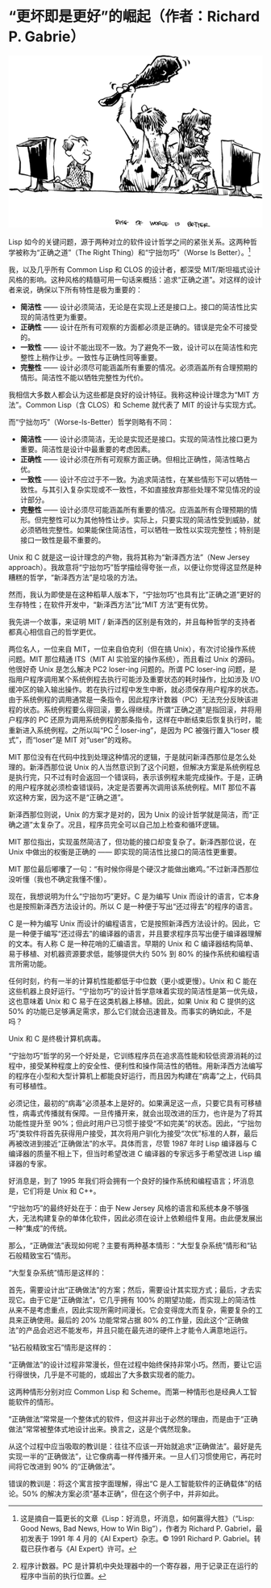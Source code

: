 # “更坏即是更好”的崛起（作者：Richard P. Gabrie）

![](../.gitbook/assets/rise.png)

Lisp 如今的关键问题，源于两种对立的软件设计哲学之间的紧张关系。这两种哲学被称为“正确之道”（The Right Thing）和“宁拙勿巧”（Worse Is Better）。[^1]

我，以及几乎所有 Common Lisp 和 CLOS 的设计者，都深受 MIT/斯坦福式设计风格的影响。这种风格的精髓可用一句话来概括：追求“正确之道”。对这样的设计者来说，确保以下所有特性是极为重要的：

* **简洁性** —— 设计必须简洁，无论是在实现上还是接口上。接口的简洁性比实现的简洁性更为重要。
* **正确性** —— 设计在所有可观察的方面都必须是正确的。错误是完全不可接受的。
* **一致性** —— 设计不能出现不一致。为了避免不一致，设计可以在简洁性和完整性上稍作让步。一致性与正确性同等重要。
* **完整性** —— 设计必须尽可能涵盖所有重要的情况。必须涵盖所有合理预期的情形。简洁性不能以牺牲完整性为代价。

我相信大多数人都会认为这些都是良好的设计特征。我称这种设计理念为“MIT 方法”。Common Lisp（含 CLOS）和 Scheme 就代表了 MIT 的设计与实现方式。

而“宁拙勿巧”（Worse-Is-Better）哲学则略有不同：

* **简洁性** —— 设计必须简洁，无论是实现还是接口。实现的简洁性比接口更为重要。简洁性是设计中最重要的考虑因素。
* **正确性** —— 设计必须在所有可观察方面正确。但相比正确性，简洁性略占优。
* **一致性** —— 设计不应过于不一致。为追求简洁性，在某些情形下可以牺牲一致性。与其引入复杂实现或不一致性，不如直接放弃那些处理不常见情况的设计部分。
* **完整性** —— 设计必须尽可能涵盖所有重要的情况。应涵盖所有合理预期的情形。但完整性可以为其他特性让步。实际上，只要实现的简洁性受到威胁，就必须牺牲完整性。如果能保住简洁性，可以牺牲一致性以实现完整性；特别是接口一致性是最不重要的。

Unix 和 C 就是这一设计理念的产物，我将其称为“新泽西方法”（New Jersey approach）。我故意将“宁拙勿巧”哲学描绘得夸张一点，以便让你觉得这显然是种糟糕的哲学，“新泽西方法”是垃圾的方法。

然而，我认为即使是在这种稻草人版本下，“宁拙勿巧”也具有比“正确之道”更好的生存特性；在软件开发中，“新泽西方法”比“MIT 方法”更有优势。

我先讲一个故事，来证明 MIT / 新泽西的区别是有效的，并且每种哲学的支持者都真心相信自己的哲学更优。

两位名人，一位来自 MIT，一位来自伯克利（但在搞 Unix），有次讨论操作系统问题。MIT 那位精通 ITS（MIT AI 实验室的操作系统），而且看过 Unix 的源码。他很好奇 Unix 是怎么解决 PC2 loser-ing 问题的。所谓 PC loser-ing 问题，是指用户程序调用某个系统例程去执行可能涉及重要状态的耗时操作，比如涉及 I/O 缓冲区的输入输出操作。若在执行过程中发生中断，就必须保存用户程序的状态。由于系统例程的调用通常是一条指令，因此程序计数器（PC）无法充分反映该进程的状态。系统例程要么得回滚，要么得继续。所谓“正确之道”是指回滚，并将用户程序的 PC 还原为调用系统例程的那条指令，这样在中断结束后恢复执行时，能重新进入系统例程。之所以叫“PC [^2] loser-ing”，是因为 PC 被强行置入“loser 模式”，而“loser”是 MIT 对“user”的戏称。

MIT 那位没有在代码中找到处理这种情况的逻辑，于是就问新泽西那位是怎么处理的。新泽西那位说 Unix 的人当然意识到了这个问题，但解决方案是系统例程总是执行完，只不过有时会返回一个错误码，表示该例程未能完成操作。于是，正确的用户程序就必须检查错误码，决定是否要再次调用该系统例程。MIT 那位不喜欢这种方案，因为这不是“正确之道”。

新泽西那位则说，Unix 的方案才是对的，因为 Unix 的设计哲学就是简洁，而“正确之道”太复杂了。况且，程序员完全可以自己加上检查和循环逻辑。

MIT 那位指出，实现虽然简洁了，但功能的接口却变复杂了。新泽西那位说，在 Unix 中做出的权衡是正确的 —— 即实现的简洁性比接口的简洁性更重要。

MIT 那位最后嘟囔了一句：“有时候你得是个硬汉才能做出嫩鸡。”不过新泽西那位没听懂（我也不确定我懂不懂）。

现在，我想说明为什么“宁拙勿巧”更好。C 是为编写 Unix 而设计的语言，它本身也是按照新泽西方法设计的。所以 C 是一种便于写出“还过得去”的程序的语言。

C 是一种为编写 Unix 而设计的编程语言，它是按照新泽西方法设计的。因此，它是一种便于编写“还过得去”的编译器的语言，并且要求程序员写出便于编译器理解的文本。有人称 C 是一种花哨的汇编语言。早期的 Unix 和 C 编译器结构简单、易于移植、对机器资源要求低，能够提供大约 50% 到 80% 的操作系统和编程语言所需功能。

任何时刻，约有一半的计算机性能都低于中位数（更小或更慢）。Unix 和 C 能在这些机器上良好运行。“宁拙勿巧”的设计哲学意味着实现的简洁性是第一优先级，这也意味着 Unix 和 C 易于在这类机器上移植。因此，如果 Unix 和 C 提供的这 50% 的功能已足够满足需求，那么它们就会迅速普及。而事实的确如此，不是吗？

Unix 和 C 是终极计算机病毒。

“宁拙勿巧”哲学的另一个好处是，它训练程序员在追求高性能和较低资源消耗的过程中，接受某种程度上的安全性、便利性和操作简洁性的牺牲。用新泽西方法编写的程序在小型和大型计算机上都能良好运行，而且因为构建在“病毒”之上，代码具有可移植性。

必须记住，最初的“病毒”必须基本上是好的。如果满足这一点，只要它具有可移植性，病毒式传播就有保障。一旦传播开来，就会出现改进的压力，也许是为了将其功能性提升至 90%；但此时用户已习惯于接受“不如完美”的状态。因此，“宁拙勿巧”类软件将首先获得用户接受，其次将用户驯化为接受“次优”标准的人群，最后再被改进到接近“正确做法”的水平。具体而言，尽管 1987 年时 Lisp 编译器与 C 编译器的质量不相上下，但当时希望改进 C 编译器的专家远多于希望改进 Lisp 编译器的专家。

好消息是，到了 1995 年我们将会拥有一个良好的操作系统和编程语言；坏消息是，它们将是 Unix 和 C++。

“宁拙勿巧”的最终好处在于：由于 New Jersey 风格的语言和系统本身不够强大，无法构建复杂的单体化软件，因此必须在设计上依赖组件复用。由此便发展出一种“集成”的传统。

那么，“正确做法”表现如何呢？主要有两种基本情形：“大型复杂系统”情形和“钻石般精致宝石”情形。

“大型复杂系统”情形是这样的：

首先，需要设计出“正确做法”的方案；然后，需要设计其实现方式；最后，才去实现它。由于它是“正确做法”，它几乎拥有 100% 的期望功能，而实现上的简洁性从来不是考虑重点，因此实现所需时间漫长。它会变得庞大而复杂，需要复杂的工具来正确使用。最后的 20% 功能常常占据 80% 的工作量，因此这个“正确做法”的产品会迟迟不能发布，并且只能在最先进的硬件上才能令人满意地运行。

“钻石般精致宝石”情形是这样的：

“正确做法”的设计过程非常漫长，但在过程中始终保持非常小巧。然而，要让它运行得很快，几乎是不可能的，或超出了大多数实现者的能力。

这两种情形分别对应 Common Lisp 和 Scheme。而第一种情形也是经典人工智能软件的情形。

“正确做法”常常是一个整体式的软件，但这并非出于必然的理由，而是由于“正确做法”常常被整体式地设计出来。换言之，这是个偶然现象。

从这个过程中应当吸取的教训是：往往不应该一开始就追求“正确做法”。最好是先实现一半的“正确做法”，让它像病毒一样传播开来。一旦人们习惯使用它，再花时间将它改进到 90% 的“正确做法”。

错误的教训是：将这个寓言按字面理解，得出“C 是人工智能软件的正确载体”的结论。50% 的解决方案必须“基本正确”，但在这个例子中，并非如此。


[^1]: 这是摘自一篇更长的文章《Lisp：好消息，坏消息，如何赢得大胜》（“Lisp: Good News, Bad News, How to Win Big”），作者为 Richard P. Gabriel，最初发表于 1991 年 4 月的《AI Expert》杂志。© 1991 Richard P. Gabriel。转载已获作者与《AI Expert》许可。

[^2]: 程序计数器。PC 是计算机中央处理器中的一个寄存器，用于记录正在运行的程序中当前的执行位置。

